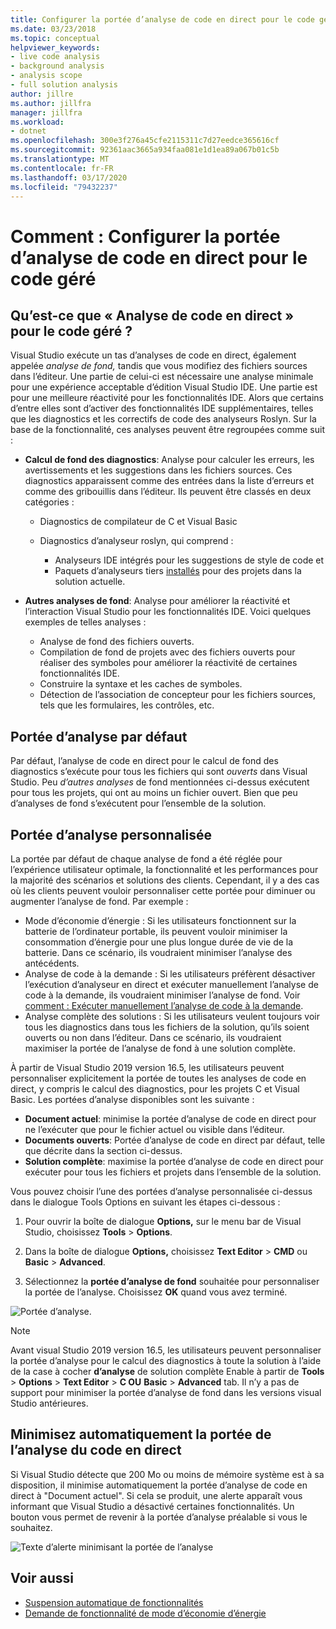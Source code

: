 ```yaml
---
title: Configurer la portée d’analyse de code en direct pour le code géré
ms.date: 03/23/2018
ms.topic: conceptual
helpviewer_keywords:
- live code analysis
- background analysis
- analysis scope
- full solution analysis
author: jillre
ms.author: jillfra
manager: jillfra
ms.workload:
- dotnet
ms.openlocfilehash: 300e3f276a45cfe2115311c7d27eedce365616cf
ms.sourcegitcommit: 92361aac3665a934faa081e1d1ea89a067b01c5b
ms.translationtype: MT
ms.contentlocale: fr-FR
ms.lasthandoff: 03/17/2020
ms.locfileid: "79432237"
---
```

# <a name="how-to-configure-live-code-analysis-scope-for-managed-code"></a>Comment : Configurer la portée d’analyse de code en direct pour le code géré

## <a name="what-is-live-code-analysis-for-managed-code"></a>Qu’est-ce que « Analyse de code en direct » pour le code géré ?
Visual Studio exécute un tas d’analyses de code en direct, également appelée *analyse de fond,* tandis que vous modifiez des fichiers sources dans l’éditeur. Une partie de celui-ci est nécessaire une analyse minimale pour une expérience acceptable d’édition Visual Studio IDE. Une partie est pour une meilleure réactivité pour les fonctionnalités IDE. Alors que certains d’entre elles sont d’activer des fonctionnalités IDE supplémentaires, telles que les diagnostics et les correctifs de code des analyseurs Roslyn. Sur la base de la fonctionnalité, ces analyses peuvent être regroupées comme suit :

- **Calcul de fond des diagnostics**: Analyse pour calculer les erreurs, les avertissements et les suggestions dans les fichiers sources. Ces diagnostics apparaissent comme des entrées dans la liste d’erreurs et comme des gribouillis dans l’éditeur. Ils peuvent être classés en deux catégories :
    - Diagnostics de compilateur de C et Visual Basic
    - Diagnostics d’analyseur roslyn, qui comprend :

        - Analyseurs IDE intégrés pour les suggestions de style de code et
        - Paquets d’analyseurs tiers [installés](./install-roslyn-analyzers.md) pour des projets dans la solution actuelle.

- **Autres analyses de fond**: Analyse pour améliorer la réactivité et l’interaction Visual Studio pour les fonctionnalités IDE. Voici quelques exemples de telles analyses :
    - Analyse de fond des fichiers ouverts.
    - Compilation de fond de projets avec des fichiers ouverts pour réaliser des symboles pour améliorer la réactivité de certaines fonctionnalités IDE.
    - Construire la syntaxe et les caches de symboles.
    - Détection de l’association de concepteur pour les fichiers sources, tels que les formulaires, les contrôles, etc.

## <a name="default-analysis-scope"></a>Portée d’analyse par défaut

Par défaut, l’analyse de code en direct pour le calcul de fond des diagnostics s’exécute pour tous les fichiers qui sont _ouverts_ dans Visual Studio. Peu _d’autres analyses_ de fond mentionnées ci-dessus exécutent pour tous les projets, qui ont au moins un fichier ouvert. Bien que peu d’analyses de fond s’exécutent pour l’ensemble de la solution.

## <a name="custom-analysis-scope"></a>Portée d’analyse personnalisée

La portée par défaut de chaque analyse de fond a été réglée pour l’expérience utilisateur optimale, la fonctionnalité et les performances pour la majorité des scénarios et solutions des clients. Cependant, il y a des cas où les clients peuvent vouloir personnaliser cette portée pour diminuer ou augmenter l’analyse de fond. Par exemple :

- Mode d’économie d’énergie : Si les utilisateurs fonctionnent sur la batterie de l’ordinateur portable, ils peuvent vouloir minimiser la consommation d’énergie pour une plus longue durée de vie de la batterie. Dans ce scénario, ils voudraient minimiser l’analyse des antécédents.
- Analyse de code à la demande : Si les utilisateurs préfèrent désactiver l’exécution d’analyseur en direct et exécuter manuellement l’analyse de code à la demande, ils voudraient minimiser l’analyse de fond. Voir [comment : Exécuter manuellement l’analyse de code à la demande](./how-to-run-code-analysis-manually-for-managed-code.md).
- Analyse complète des solutions : Si les utilisateurs veulent toujours voir tous les diagnostics dans tous les fichiers de la solution, qu’ils soient ouverts ou non dans l’éditeur. Dans ce scénario, ils voudraient maximiser la portée de l’analyse de fond à une solution complète.

À partir de Visual Studio 2019 version 16.5, les utilisateurs peuvent personnaliser explicitement la portée de toutes les analyses de code en direct, y compris le calcul des diagnostics, pour les projets C et Visual Basic. Les portées d’analyse disponibles sont les suivante :

- **Document actuel**: minimise la portée d’analyse de code en direct pour ne l’exécuter que pour le fichier actuel ou visible dans l’éditeur.
- **Documents ouverts**: Portée d’analyse de code en direct par défaut, telle que décrite dans la section ci-dessus.
- **Solution complète**: maximise la portée d’analyse de code en direct pour exécuter pour tous les fichiers et projets dans l’ensemble de la solution.

Vous pouvez choisir l’une des portées d’analyse personnalisée ci-dessus dans le dialogue Tools Options en suivant les étapes ci-dessous :

1. Pour ouvrir la boîte de dialogue **Options,** sur le menu bar de Visual Studio, choisissez **Tools** > **Options**.

2. Dans la boîte de dialogue **Options,** choisissez **Text Editor** > **CMD** ou **Basic** > **Advanced**.

3. Sélectionnez la **portée d’analyse de fond** souhaitée pour personnaliser la portée de l’analyse. Choisissez **OK** quand vous avez terminé.

![Portée d’analyse.](./media/background-analysis-scope.png)

> [!NOTE]
> Avant visual Studio 2019 version 16.5, les utilisateurs peuvent personnaliser la portée d’analyse pour le calcul des diagnostics à toute la solution à l’aide de la case à cocher **d’analyse** de solution complète Enable à partir de **Tools** > **Options** > **Text Editor** > **C OU** **Basic** > **Advanced** tab. Il n’y a pas de support pour minimiser la portée d’analyse de fond dans les versions visual Studio antérieures.

## <a name="automatically-minimize-live-code-analysis-scope"></a>Minimisez automatiquement la portée de l’analyse du code en direct

Si Visual Studio détecte que 200 Mo ou moins de mémoire système est à sa disposition, il minimise automatiquement la portée d’analyse de code en direct à "Document actuel". Si cela se produit, une alerte apparaît vous informant que Visual Studio a désactivé certaines fonctionnalités. Un bouton vous permet de revenir à la portée d’analyse préalable si vous le souhaitez.

![Texte d’alerte minimisant la portée de l’analyse](./media/fsa_alert.png)

## <a name="see-also"></a>Voir aussi

- [Suspension automatique de fonctionnalités](./automatic-feature-suspension.md)
- [Demande de fonctionnalité de mode d’économie d’énergie](https://github.com/dotnet/roslyn/issues/38429)
